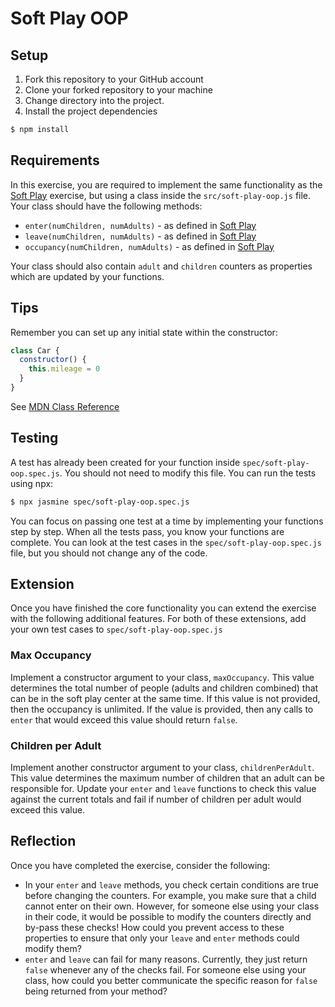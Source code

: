 # Soft Play OOP

## Setup

1. Fork this repository to your GitHub account
2. Clone your forked repository to your machine
3. Change directory into the project.
4. Install the project dependencies

```sh
$ npm install
```

## Requirements
In this exercise, you are required to implement the same functionality as the [Soft Play](https://github.com/boolean-uk/js-softplay) exercise, but using a class inside the `src/soft-play-oop.js` file. Your class should have the following methods:
 
 * `enter(numChildren, numAdults)` - as defined in [Soft Play](https://github.com/boolean-uk/js-softplay#function-enternumchildren-numadults)
 * `leave(numChildren, numAdults)` - as defined in [Soft Play](https://github.com/boolean-uk/js-softplay#function-leavenumchildren-numadults)
 * `occupancy(numChildren, numAdults)` - as defined in [Soft Play](https://github.com/boolean-uk/js-softplay#function-occupancy)

Your class should also contain `adult` and `children` counters as properties which are updated by your functions.

## Tips
Remember you can set up any initial state within the constructor:

```javascript
class Car {
  constructor() {
    this.mileage = 0
  }
}
```

See [MDN Class Reference](https://developer.mozilla.org/en-US/docs/Web/JavaScript/Reference/Classes)

## Testing
A test has already been created for your function inside
`spec/soft-play-oop.spec.js`. You should not need to modify this file. You can run the tests using npx:

```sh
$ npx jasmine spec/soft-play-oop.spec.js
```

You can focus on passing one test at a time by implementing your functions step by step. When all the tests pass, you know your functions are complete. You can look at the test cases in the `spec/soft-play-oop.spec.js` file, but you should not change any of the code.

## Extension
Once you have finished the core functionality you can extend the exercise with the following additional features. For both of these extensions, add your own test cases to `spec/soft-play-oop.spec.js`

### Max Occupancy
Implement a constructor argument to your class, `maxOccupancy`. This value determines the total number of people (adults and children combined) that can be in the soft play center at the same time. If this value is not provided, then the occupancy is unlimited. If the value is provided, then any calls to `enter` that would exceed this value should return `false`.

### Children per Adult
Implement another constructor argument to your class, `childrenPerAdult`. This value determines the maximum number of children that an adult can be responsible for. Update your `enter` and `leave` functions to check this value against the current totals and fail if number of children per adult would exceed this value.

## Reflection
Once you have completed the exercise, consider the following:
* In your `enter` and `leave` methods, you check certain conditions are true before changing the counters. For example, you make sure that a child cannot enter on their own. However, for someone else using your class in their code, it would be possible to modify the counters directly and by-pass these checks! How could you prevent access to these properties to ensure that only your `leave` and `enter` methods could modify them?
* `enter` and `leave` can fail for many reasons. Currently, they just return `false` whenever any of the checks fail. For someone else using your class, how could you better communicate the specific reason for `false` being returned from your method?
